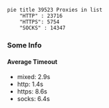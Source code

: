 
```mermaid
pie title 39523 Proxies in list
    "HTTP" : 23716
    "HTTPS": 5754
    "SOCKS" : 14347
```

### Some Info
#### Average Timeout

- mixed: 2.9s
- http: 1.4s
- https: 8.6s
- socks: 6.4s